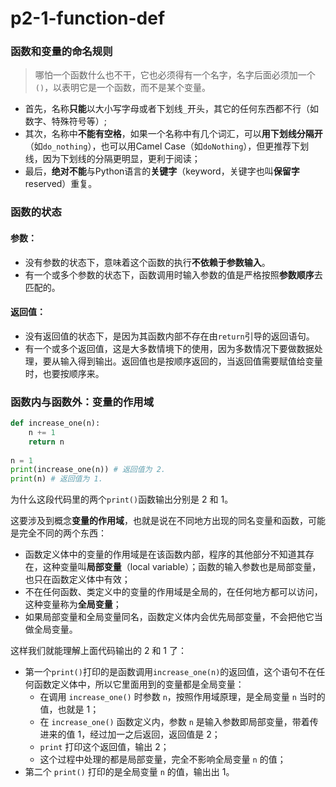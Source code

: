 # p2-1-function-def



### **函数和变量的命名规则**

> 哪怕一个函数什么也不干，它也必须得有一个名字，名字后面必须加一个`()`，以表明它是一个函数，而不是某个变量。

+ 首先，名称**只能**以大小写字母或者下划线`_`开头，其它的任何东西都不行（如数字、特殊符号等）;
+ 其次，名称中**不能有空格**，如果一个名称中有几个词汇，可以**用下划线分隔开**（如`do_nothing`），也可以用Camel Case（如`doNothing`），但更推荐下划线，因为下划线的分隔更明显，更利于阅读；
+ 最后，**绝对不能**与Python语言的**关键字**（keyword，关键字也叫**保留字**reserved）重复。



### **函数的状态**

#### **参数**：

+ 没有参数的状态下，意味着这个函数的执行**不依赖于参数输入**。
+ 有一个或多个参数的状态下，函数调用时输入参数的值是严格按照**参数顺序**去匹配的。

#### **返回值**：

+ 没有返回值的状态下，是因为其函数内部不存在由`return`引导的返回语句。
+ 有一个或多个返回值，这是大多数情境下的使用，因为多数情况下要做数据处理，要从输入得到输出。返回值也是按顺序返回的，当返回值需要赋值给变量时，也要按顺序来。



### **函数内与函数外：变量的作用域**

```py
def increase_one(n):
	n += 1
	return n
	
n = 1
print(increase_one(n)) # 返回值为 2.
print(n) # 返回值为 1.
```

为什么这段代码里的两个`print()`函数输出分别是 2 和 1。

这要涉及到概念**变量的作用域**，也就是说在不同地方出现的同名变量和函数，可能是完全不同的两个东西：

+ 函数定义体中的变量的作用域是在该函数内部，程序的其他部分不知道其存在，这种变量叫**局部变量**（local variable）；函数的输入参数也是局部变量，也只在函数定义体中有效；
+ 不在任何函数、类定义中的变量的作用域是全局的，在任何地方都可以访问，这种变量称为**全局变量**；
+ 如果局部变量和全局变量同名，函数定义体内会优先局部变量，不会把他它当做全局变量。

这样我们就能理解上面代码输出的 2 和 1 了：

- 第一个`print()`打印的是函数调用`increase_one(n)`的返回值，这个语句不在任何函数定义体中，所以它里面用到的变量都是全局变量：
  - 在调用 `increase_one()` 时参数 `n`，按照作用域原理，是全局变量 `n` 当时的值，也就是 1；
  - 在 `increase_one()` 函数定义内，参数 `n` 是输入参数即局部变量，带着传进来的值 1，经过加一之后返回，返回值是 2；
  - `print` 打印这个返回值，输出 2；
  - 这个过程中处理的都是局部变量，完全不影响全局变量 `n` 的值；
- 第二个 `print()` 打印的是全局变量 `n` 的值，输出出 1。

